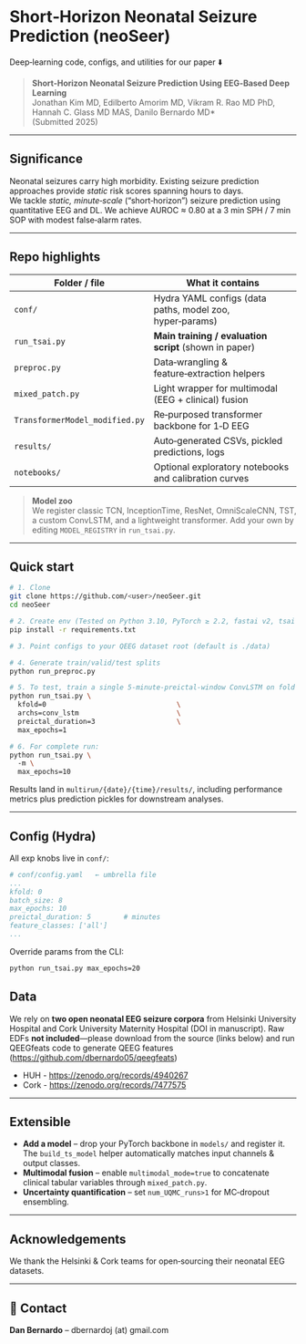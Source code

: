 # Short‑Horizon Neonatal Seizure Prediction (neoSeer)

Deep‑learning code, configs, and utilities for our paper&nbsp;⬇️

> **Short‑Horizon Neonatal Seizure Prediction Using EEG‑Based Deep Learning**  
> Jonathan Kim MD, Edilberto Amorim MD, Vikram R. Rao MD PhD, Hannah C. Glass MD MAS, Danilo Bernardo MD\*  
> (Submitted 2025)

---

## Significance
Neonatal seizures carry high morbidity. Existing seizure prediction approaches provide *static* risk scores spanning hours to days.  
We tackle *static,* *minute‑scale* (“short‑horizon”) seizure prediction using quantitative EEG and DL.
We achieve AUROC ≈ 0.80 at a 3 min SPH / 7 min SOP with modest false‑alarm rates.

---

## Repo highlights

| Folder / file | What it contains |
|---------------|------------------|
| `conf/` | Hydra YAML configs (data paths, model zoo, hyper‑params) |
| `run_tsai.py` | **Main training / evaluation script** (shown in paper) |
| `preproc.py` | Data‑wrangling & feature‑extraction helpers |
| `mixed_patch.py` | Light wrapper for multimodal (EEG + clinical) fusion |
| `TransformerModel_modified.py` | Re‑purposed transformer backbone for 1‑D EEG |
| `results/` | Auto‑generated CSVs, pickled predictions, logs |
| `notebooks/` | Optional exploratory notebooks and calibration curves |

> **Model zoo**  
> We register classic TCN, InceptionTime, ResNet, OmniScaleCNN, TST, a custom ConvLSTM, and a lightweight transformer. Add your own by editing `MODEL_REGISTRY` in `run_tsai.py`.

---

## Quick start

```bash
# 1. Clone
git clone https://github.com/<user>/neoSeer.git
cd neoSeer

# 2. Create env (Tested on Python 3.10, PyTorch ≥ 2.2, fastai v2, tsai v0.4, Hydra 1.2)
pip install -r requirements.txt

# 3. Point configs to your QEEG dataset root (default is ./data)

# 4. Generate train/valid/test splits
python run_preproc.py

# 5. To test, train a single 5‑minute‑preictal-window ConvLSTM on fold 0
python run_tsai.py \
  kfold=0                                \
  archs=conv_lstm                        \
  preictal_duration=3                    \
  max_epochs=1

# 6. For complete run:
python run_tsai.py \         
  -m \
  max_epochs=10

```

Results land in `multirun/{date}/{time}/results/`, including performance metrics plus prediction pickles for downstream analyses.

---

## Config (Hydra)

All exp knobs live in `conf/`:

```yaml
# conf/config.yaml   ← umbrella file
...
kfold: 0
batch_size: 8
max_epochs: 10
preictal_duration: 5        # minutes
feature_classes: ['all']
...
```

Override params from the CLI:

```bash
python run_tsai.py max_epochs=20 
```

## Data

We rely on **two open neonatal EEG seizure corpora** from Helsinki University Hospital and Cork University Maternity Hospital (DOI in manuscript). 
Raw EDFs **not included**—please download from the source (links below) and run QEEGfeats code to generate QEEG features (https://github.com/dbernardo05/qeegfeats)
* HUH - https://zenodo.org/records/4940267
* Cork - https://zenodo.org/records/7477575
---

## Extensible

* **Add a model** – drop your PyTorch backbone in `models/` and register it. The `build_ts_model` helper automatically matches input channels & output classes.  
* **Multimodal fusion** – enable `multimodal_mode=true` to concatenate clinical tabular variables through `mixed_patch.py`.  
* **Uncertainty quantification** – set `num_UQMC_runs>1` for MC‑dropout ensembling.  

---

## Acknowledgements

We thank the Helsinki & Cork teams for open‑sourcing their neonatal EEG datasets.

---

## 📧 Contact

**Dan Bernardo** – dbernardoj (at) gmail.com
